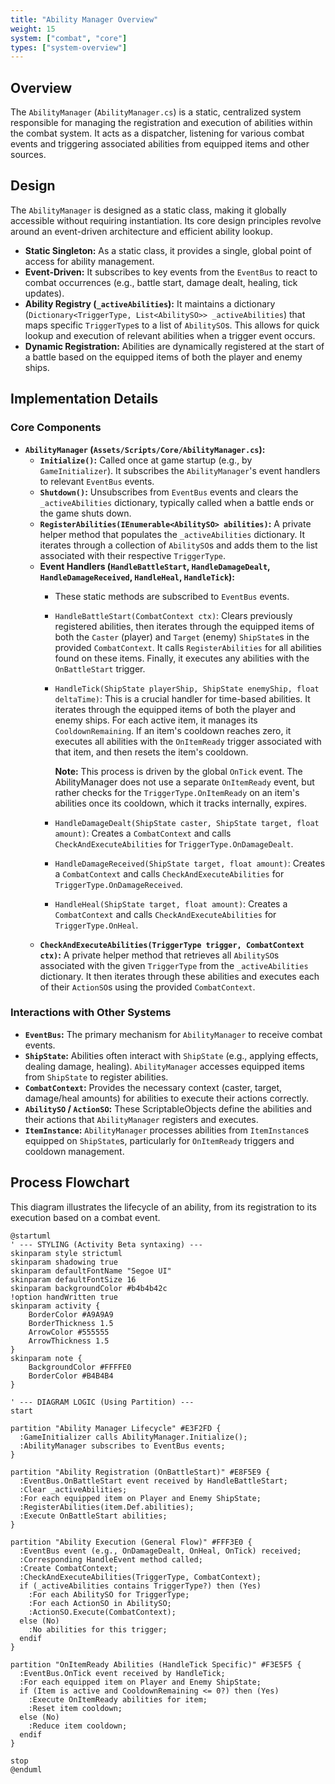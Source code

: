 ```yaml
---
title: "Ability Manager Overview"
weight: 15
system: ["combat", "core"]
types: ["system-overview"]
---
```


## Overview

The `AbilityManager` (`AbilityManager.cs`) is a static, centralized system responsible for managing the registration and execution of abilities within the combat system. It acts as a dispatcher, listening for various combat events and triggering associated abilities from equipped items and other sources.

## Design

The `AbilityManager` is designed as a static class, making it globally accessible without requiring instantiation. Its core design principles revolve around an event-driven architecture and efficient ability lookup.

*   **Static Singleton:** As a static class, it provides a single, global point of access for ability management.
*   **Event-Driven:** It subscribes to key events from the `EventBus` to react to combat occurrences (e.g., battle start, damage dealt, healing, tick updates).
*   **Ability Registry (`_activeAbilities`):** It maintains a dictionary (`Dictionary<TriggerType, List<AbilitySO>> _activeAbilities`) that maps specific `TriggerType`s to a list of `AbilitySO`s. This allows for quick lookup and execution of relevant abilities when a trigger event occurs.
*   **Dynamic Registration:** Abilities are dynamically registered at the start of a battle based on the equipped items of both the player and enemy ships.

## Implementation Details

### Core Components

*   **`AbilityManager` (`Assets/Scripts/Core/AbilityManager.cs`):**
    *   **`Initialize()`:** Called once at game startup (e.g., by `GameInitializer`). It subscribes the `AbilityManager`'s event handlers to relevant `EventBus` events.
    *   **`Shutdown()`:** Unsubscribes from `EventBus` events and clears the `_activeAbilities` dictionary, typically called when a battle ends or the game shuts down.
    *   **`RegisterAbilities(IEnumerable<AbilitySO> abilities)`:** A private helper method that populates the `_activeAbilities` dictionary. It iterates through a collection of `AbilitySO`s and adds them to the list associated with their respective `TriggerType`.
    *   **Event Handlers (`HandleBattleStart`, `HandleDamageDealt`, `HandleDamageReceived`, `HandleHeal`, `HandleTick`):**
        *   These static methods are subscribed to `EventBus` events.
        *   `HandleBattleStart(CombatContext ctx)`: Clears previously registered abilities, then iterates through the equipped items of both the `Caster` (player) and `Target` (enemy) `ShipState`s in the provided `CombatContext`. It calls `RegisterAbilities` for all abilities found on these items. Finally, it executes any abilities with the `OnBattleStart` trigger.
        *   `HandleTick(ShipState playerShip, ShipState enemyShip, float deltaTime)`: This is a crucial handler for time-based abilities. It iterates through the equipped items of both the player and enemy ships. For each active item, it manages its `CooldownRemaining`. If an item's cooldown reaches zero, it executes all abilities with the `OnItemReady` trigger associated with that item, and then resets the item's cooldown.

            **Note:** This process is driven by the global `OnTick` event. The AbilityManager does not use a separate `OnItemReady` event, but rather checks for the `TriggerType.OnItemReady` on an item's abilities once its cooldown, which it tracks internally, expires.

        *   `HandleDamageDealt(ShipState caster, ShipState target, float amount)`: Creates a `CombatContext` and calls `CheckAndExecuteAbilities` for `TriggerType.OnDamageDealt`.
        *   `HandleDamageReceived(ShipState target, float amount)`: Creates a `CombatContext` and calls `CheckAndExecuteAbilities` for `TriggerType.OnDamageReceived`.
        *   `HandleHeal(ShipState target, float amount)`: Creates a `CombatContext` and calls `CheckAndExecuteAbilities` for `TriggerType.OnHeal`.
    *   **`CheckAndExecuteAbilities(TriggerType trigger, CombatContext ctx)`:** A private helper method that retrieves all `AbilitySO`s associated with the given `TriggerType` from the `_activeAbilities` dictionary. It then iterates through these abilities and executes each of their `ActionSO`s using the provided `CombatContext`.

### Interactions with Other Systems

*   **`EventBus`:** The primary mechanism for `AbilityManager` to receive combat events.
*   **`ShipState`:** Abilities often interact with `ShipState` (e.g., applying effects, dealing damage, healing). `AbilityManager` accesses equipped items from `ShipState` to register abilities.
*   **`CombatContext`:** Provides the necessary context (caster, target, damage/heal amounts) for abilities to execute their actions correctly.
*   **`AbilitySO` / `ActionSO`:** These ScriptableObjects define the abilities and their actions that `AbilityManager` registers and executes.
*   **`ItemInstance`:** `AbilityManager` processes abilities from `ItemInstance`s equipped on `ShipState`s, particularly for `OnItemReady` triggers and cooldown management.

## Process Flowchart

This diagram illustrates the lifecycle of an ability, from its registration to its execution based on a combat event.

```plantuml
@startuml
' --- STYLING (Activity Beta syntaxing) ---
skinparam style strictuml
skinparam shadowing true
skinparam defaultFontName "Segoe UI"
skinparam defaultFontSize 16
skinparam backgroundColor #b4b4b42c
!option handWritten true
skinparam activity {
    BorderColor #A9A9A9
    BorderThickness 1.5
    ArrowColor #555555
    ArrowThickness 1.5
}
skinparam note {
    BackgroundColor #FFFFE0
    BorderColor #B4B4B4
}

' --- DIAGRAM LOGIC (Using Partition) ---
start

partition "Ability Manager Lifecycle" #E3F2FD {
  :GameInitializer calls AbilityManager.Initialize();
  :AbilityManager subscribes to EventBus events;
}

partition "Ability Registration (OnBattleStart)" #E8F5E9 {
  :EventBus.OnBattleStart event received by HandleBattleStart;
  :Clear _activeAbilities;
  :For each equipped item on Player and Enemy ShipState;
  :RegisterAbilities(item.Def.abilities);
  :Execute OnBattleStart abilities;
}

partition "Ability Execution (General Flow)" #FFF3E0 {
  :EventBus event (e.g., OnDamageDealt, OnHeal, OnTick) received;
  :Corresponding HandleEvent method called;
  :Create CombatContext;
  :CheckAndExecuteAbilities(TriggerType, CombatContext);
  if (_activeAbilities contains TriggerType?) then (Yes)
    :For each AbilitySO for TriggerType;
    :For each ActionSO in AbilitySO;
    :ActionSO.Execute(CombatContext);
  else (No)
    :No abilities for this trigger;
  endif
}

partition "OnItemReady Abilities (HandleTick Specific)" #F3E5F5 {
  :EventBus.OnTick event received by HandleTick;
  :For each equipped item on Player and Enemy ShipState;
  if (Item is active and CooldownRemaining <= 0?) then (Yes)
    :Execute OnItemReady abilities for item;
    :Reset item cooldown;
  else (No)
    :Reduce item cooldown;
  endif
}

stop
@enduml
